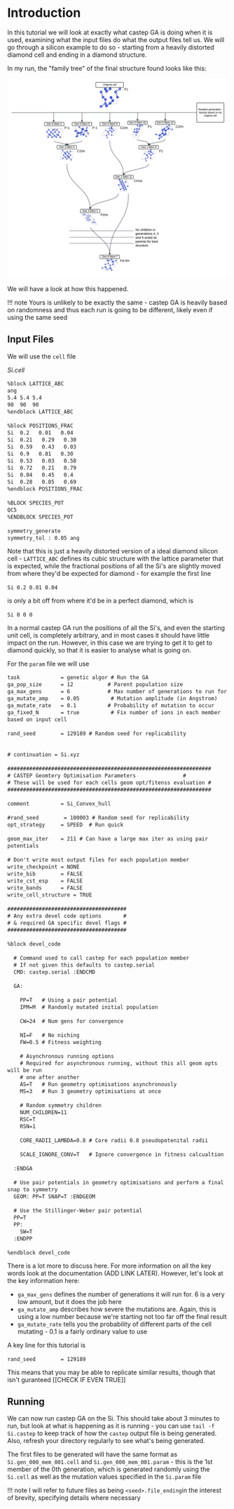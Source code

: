 # Introduction

In this tutorial we will look at exactly what castep GA is doing when it is used, examining what the input files do what the output files tell us. We will go through a silicon example to do so - starting from a heavily distorted diamond cell and ending in a diamond structure.

In my run, the "family tree" of the final structure found looks like this:

![Family tree](Family_tree.png)

We will have a look at how this happened.

!!! note
    Yours is unlikely to be exactly the same - castep GA is heavily based on randomness and thus each run is going to be different, likely even if using the same seed

## Input Files

We will use the `cell` file

*Si.cell*

```
%block LATTICE_ABC
ang
5.4 5.4 5.4
90  90  90
%endblock LATTICE_ABC

%block POSITIONS_FRAC
Si  0.2   0.01   0.04
Si  0.21   0.29   0.30
Si  0.59   0.43   0.03
Si  0.9   0.81   0.30
Si  0.53   0.03   0.58
Si  0.72   0.21   0.79
Si  0.04   0.45   0.4
Si  0.28   0.85   0.69
%endblock POSITIONS_FRAC

%BLOCK SPECIES_POT
QC5
%ENDBLOCK SPECIES_POT

symmetry_generate
symmetry_tol : 0.05 ang
```

Note that this is just a heavily distorted version of a ideal diamond silicon cell - `LATTICE_ABC` defines its cubic structure with the lattice parameter that is expected, while the fractional positions of all the Si's are slightly moved from where they'd be expected for diamond - for example the first line

`Si 0.2 0.01 0.04`

is only a bit off from where it'd be in a perfect diamond, which is

`Si 0 0 0`

In a normal castep GA run the positions of all the Si's, and even the starting unit cell, is completely arbitrary, and in most cases it should have little impact on the run. However, in this case we are trying to get it to get to diamond quickly, so that it is easier to analyse what is going on.

For the `param` file we will use

```
task             = genetic algor # Run the GA
ga_pop_size      = 12           # Parent population size
ga_max_gens      = 6            # Max number of generations to run for
ga_mutate_amp    = 0.05          # Mutation amplitude (in Angstrom)
ga_mutate_rate   = 0.1          # Probability of mutation to occur
ga_fixed_N       = true          # Fix number of ions in each member based on input cell

rand_seed        = 129189 # Random seed for replicability


# continuation = Si.xyz

#################################################################
# CASTEP Geomtery Optimisation Parameters		        #
# These will be used for each cells geom opt/fitenss evaluation #
#################################################################

comment          = Si_Convex_hull

#rand_seed        = 100003 # Random seed for replicability
opt_strategy     = SPEED  # Run quick

geom_max_iter    = 211 # Can have a large max iter as using pair potentials

# Don't write most output files for each population member
write_checkpoint = NONE
write_bib        = FALSE
write_cst_esp    = FALSE
write_bands      = FALSE
write_cell_structure = TRUE

######################################
# Any extra devel code options	     #
# & required GA specific devel flags #
######################################

%block devel_code

  # Command used to call castep for each population member
  # If not given this defaults to castep.serial
  CMD: castep.serial :ENDCMD

  GA:

    PP=T   # Using a pair potential
    IPM=M  # Randomly mutated initial population

    CW=24  # Num gens for convergence

    NI=F   # No niching
    FW=0.5 # Fitness weighting

    # Asynchronous running options
    # Required for asynchronous running, without this all geom opts will be run
    # one after another
    AS=T   # Run geometry optimisations asynchronously
    MS=3   # Run 3 geometry optimisations at once

    # Random symmetry children
    NUM_CHILDREN=11
    RSC=T
    RSN=1

    CORE_RADII_LAMBDA=0.8 # Core radii 0.8 pseudopotenital radii

    SCALE_IGNORE_CONV=T   # Ignore convergence in fitness calcualtion

  :ENDGA

  # Use pair potentials in geometry optimisations and perform a final snap to symmetry
  GEOM: PP=T SNAP=T :ENDGEOM

  # Use the Stillinger-Weber pair potential
  PP=T
  PP:
    SW=T
  :ENDPP

%endblock devel_code
```

There is a lot more to discuss here. For more information on all the key words look at the documentation (ADD LINK LATER). However, let's look at the key information here:

- `ga_max_gens` defines the number of generations it will run for. 6 is a very low amount, but it does the job here
- `ga_mutate_amp` describes how severe the mutations are. Again, this is using a low number because we're starting not too far off the final result
- `ga_mutate_rate` tells you the probability of different parts of the cell mutating - 0.1 is a fairly ordinary value to use

A key line for this tutorial is

`rand_seed        = 129189`

This means that you may be able to replicate similar results, though that isn't guranteed [[CHECK IF EVEN TRUE]]

## Running

We can now run castep GA on the Si. This should take about 3 minutes to run, but look at what is happening as it is running - you can use `tail -f Si.castep` to keep track of how the `castep` output file is being generated. Also, refresh your directory regularly to see what's being generated.

The first files to be generated will have the same format as `Si.gen_000_mem_001.cell` and `Si.gen_000_mem_001.param` - this is the 1st member of the 0th generation, which is generated randomly using the `Si.cell` as well as the mutation values specified in the `Si.param` file

!!! note
    I will refer to future files as being `<seed>.file_ending`in the interest of  brevity, specifying details where necessary
